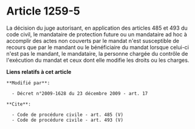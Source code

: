 # Article 1259-5

La décision du juge autorisant, en application des articles 485 et 493 du code civil, le mandataire de protection future ou
un mandataire ad hoc à accomplir des actes non couverts par le mandat n'est susceptible de recours que par le mandant ou le
bénéficiaire du mandat lorsque celui-ci n'est pas le mandant, le mandataire, la personne chargée du contrôle de l'exécution
du mandat et ceux dont elle modifie les droits ou les charges.

**Liens relatifs à cet article**

	**Modifié par**:

	  - Décret n°2009-1628 du 23 décembre 2009 - art. 17

	**Cite**:

	  - Code de procédure civile - art. 485 (V)
	  - Code de procédure civile - art. 493 (V)
